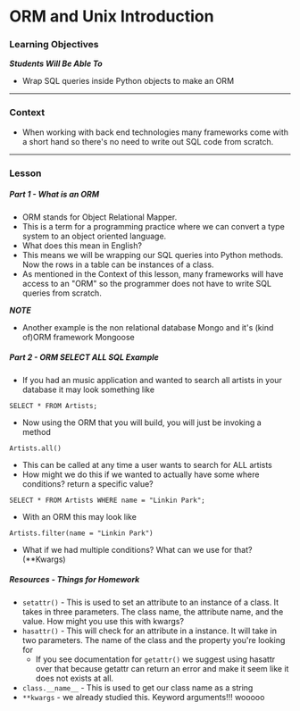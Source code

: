 # ORM and Unix Introduction

### Learning Objectives
***Students Will Be Able To***

* Wrap SQL queries inside Python objects to make an ORM

---
### Context

* When working with back end technologies many frameworks come with a short hand so there's no need to write out SQL code from scratch. 

---
### Lesson

##### Part 1 - What is an ORM

* ORM stands for Object Relational Mapper. 
* This is a term for a programming practice where we can convert a type system to an object oriented language. 
* What does this mean in English?
* This means we will be wrapping our SQL queries into Python methods. Now the rows in a table can be instances of a class. 
* As mentioned in the Context of this lesson, many frameworks will have access to an "ORM" so the programmer does not have to write SQL queries from scratch.

***NOTE***

* Another example is the non relational database Mongo and it's (kind of)ORM framework Mongoose

##### Part 2 - ORM SELECT ALL SQL Example

* If you had an music application and wanted to search all artists in your database it may look something like 

```
SELECT * FROM Artists;
```
* Now using the ORM that you will build, you will just be invoking a method

```
Artists.all()
```
* This can be called at any time a user wants to search for ALL artists
* How might we do this if we wanted to actually have some where conditions? return a specific value?

```
SELECT * FROM Artists WHERE name = "Linkin Park";
```
* With an ORM this may look like

```
Artists.filter(name = "Linkin Park")
```
* What if we had multiple conditions? What can we use for that? (**Kwargs)

##### Resources - Things for Homework

* `setattr()` - This is used to set an attribute to an instance of a class. It takes in three parameters. The class name, the attribute name, and the value. How might you use this with kwargs? 
* `hasattr()` - This will check for an attribute in a instance. It will take in two parameters. The name of the class and the property you're looking for
	* If you see documentation for `getattr()` we suggest using hasattr over that because getattr can return an error and make it seem like it does not exists at all. 
* `class.__name__` - This is used to get our class name as a string
* `**kwargs` - we already studied this. Keyword arguments!!! wooooo